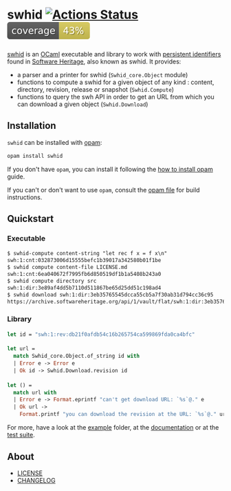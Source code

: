 # swhid [![Actions Status](https://github.com/ocamlpro/swhid/workflows/build/badge.svg)](https://github.com/ocamlpro/swhid/actions) [![coverage percentage](https://raw.githubusercontent.com/ocamlpro/swhid/gh-pages/coverage/badge.svg)](https://ocamlpro.github.io/swhid/coverage/)

[swhid] is an [OCaml] executable and library to work with [persistent identifiers] found in [Software Heritage], also known as swhid. It provides:

* a parser and a printer for swhid (`Swhid_core.Object` module)
* functions to compute a swhid for a given object of any kind : content, directory, revision, release or snapshot (`Swhid.Compute`)
* functions to query the swh API in order to get an URL from which you can download a given object (`Swhid.Download`)

## Installation

`swhid` can be installed with [opam]:

```sh
opam install swhid
```

If you don't have `opam`, you can install it following the [how to install opam] guide.

If you can't or don't want to use `opam`, consult the [opam file] for build instructions.

## Quickstart

### Executable

```shell-session
$ swhid-compute content-string "let rec f x = f x\n"
swh:1:cnt:032873006d15555befc1b39017a342580b01f1be
$ swhid compute content-file LICENSE.md
swh:1:cnt:6ea040672f7995fb6d850519df1b1a5408b243a0
$ swhid compute directory src
swh:1:dir:3e89af4dd5b7110d511867be65d25dd51c198ad4
$ swhid download swh:1:dir:3eb35765545dcca55cb5a7f30ab31d794cc36c95
https://archive.softwareheritage.org/api/1/vault/flat/swh:1:dir:3eb35765545dcca55cb5a7f30ab31d794cc36c95/raw/
```

### Library

```ocaml
let id = "swh:1:rev:db21f0afdb54c16b265754ca599869fda0ca4bfc"

let url =
  match Swhid_core.Object.of_string id with
  | Error e -> Error e
  | Ok id -> Swhid.Download.revision id

let () =
  match url with
  | Error e -> Format.eprintf "can't get download URL: `%s`@." e
  | Ok url ->
    Format.printf "you can download the revision at the URL: `%s`@." url
```

For more, have a look at the [example] folder, at the [documentation] or at the [test suite].

## About

- [LICENSE]
- [CHANGELOG]

[CHANGELOG]: ./CHANGES.md
[example]: ./example/
[LICENSE]: ./LICENSE.md
[opam file]: ./swhid.opam
[test suite]: ./test/

[documentation]: https://ocamlpro.github.io/swhid/api/swhid/
[how to install opam]: https://opam.ocaml.org/doc/Install.html
[OCaml]: https://ocaml.org
[opam]: https://opam.ocaml.org/
[persistent identifiers]: https://docs.softwareheritage.org/devel/swh-model/persistent-identifiers.html
[Software Heritage]: https://www.softwareheritage.org
[swhid]: https://ocamlpro.github.io/swhid/
